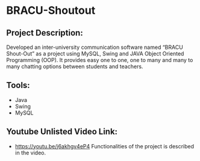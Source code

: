 # BRACU-Shoutout
## Project Description: 
Developed an inter-university communication software named “BRACU Shout-Out” as a project using MySQL, Swing and JAVA Object Oriented Programming (OOP). It provides easy one to 
one, one to many and many to many chatting options between students and teachers.

## Tools:
* Java
* Swing
* MySQL

## Youtube Unlisted Video Link:
* https://youtu.be/j6akhgv4eP4
Functionalities of the project is described in the video.
